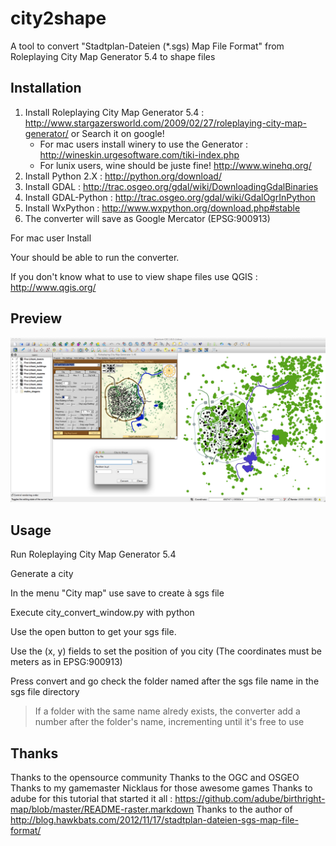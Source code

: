 city2shape
==========

A tool to convert "Stadtplan-Dateien (*.sgs) Map File Format" from Roleplaying City Map Generator 5.4 to shape files


Installation
------------

1. Install Roleplaying City Map Generator 5.4 : http://www.stargazersworld.com/2009/02/27/roleplaying-city-map-generator/ or Search it on google!
    * For mac users install winery to use the Generator : http://wineskin.urgesoftware.com/tiki-index.php
    * For lunix users, wine should be juste fine! http://www.winehq.org/
2. Install Python 2.X : http://python.org/download/
3. Install GDAL : http://trac.osgeo.org/gdal/wiki/DownloadingGdalBinaries
4. Install GDAL-Python : http://trac.osgeo.org/gdal/wiki/GdalOgrInPython
5. Install WxPython : http://www.wxpython.org/download.php#stable
6. The converter will save as Google Mercator (EPSG:900913)

For mac user Install

Your should be able to run the converter.

If you don't know what to use to view shape files use QGIS : http://www.qgis.org/


Preview
-------

![Sample Image](sample.png)


Usage
-----
Run Roleplaying City Map Generator 5.4

Generate a city

In the menu "City map" use save to create à sgs file

Execute city_convert_window.py with python

Use the open button to get your sgs file.

Use the (x, y) fields to set the position of you city (The coordinates must be meters as in EPSG:900913)

Press convert and go check the folder named after the sgs file name in the sgs file directory

> If a folder with the same name alredy exists, the converter add a number after the folder's name, incrementing until it's free to use

Thanks
------

Thanks to the opensource community
Thanks to the OGC and OSGEO
Thanks to my gamemaster Nicklaus for those awesome games
Thanks to adube for this tutorial that started it all : https://github.com/adube/birthright-map/blob/master/README-raster.markdown
Thanks to the author of http://blog.hawkbats.com/2012/11/17/stadtplan-dateien-sgs-map-file-format/
